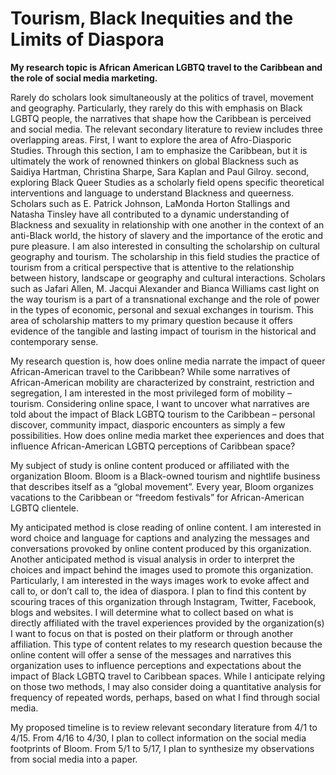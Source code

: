 # Tourism, Black Inequities and the Limits of Diaspora
**My research topic is African American LGBTQ travel to the Caribbean and the role of social media marketing.**

Rarely do scholars look simultaneously at the politics of travel, movement and geography. Particularly, they rarely do this with emphasis on Black LGBTQ people, the narratives that shape how the Caribbean is perceived and social media.
The relevant secondary literature to review includes three overlapping areas. First, I want to explore the area of Afro-Diasporic Studies. Through this section, I am to emphasize the Caribbean, but it is ultimately the work of renowned thinkers on global Blackness such as Saidiya Hartman, Christina Sharpe, Sara Kaplan and Paul Gilroy. second, exploring Black Queer Studies as a scholarly field opens specific theoretical interventions and language to understand Blackness and queerness. Scholars such as E. Patrick Johnson, LaMonda Horton Stallings and Natasha Tinsley have all contributed to a dynamic understanding of Blackness and sexuality in relationship with one another in the context of an anti-Black world, the history of slavery and the importance of the erotic and pure pleasure. I am also interested in consulting the scholarship on cultural geography and tourism. The scholarship in this field studies the practice of tourism from a critical perspective that is attentive to the relationship between history, landscape or geography and cultural interactions. Scholars such as Jafari Allen, M. Jacqui Alexander and Bianca Williams cast light on the way tourism is a part of a transnational exchange and the role of power in the types of economic, personal and sexual exchanges in tourism. This area of scholarship matters to my primary question because it offers evidence of the tangible and lasting impact of tourism in the historical and contemporary sense.

My research question is, how does online media narrate the impact of queer African-American travel to the Caribbean? While some narratives of African-American mobility are characterized by constraint, restriction and segregation, I am interested in the most privileged form of mobility – tourism. Considering online space, I want to uncover what narratives are told about the impact of Black LGBTQ tourism to the Caribbean – personal discover, community impact, diasporic encounters as simply a few possibilities. How does online media market thee experiences and does that influence African-American LGBTQ perceptions of Caribbean space?

My subject of study is online content produced or affiliated with the organization Bloom. Bloom is a Black-owned tourism and nightlife business that describes itself as a “global movement”. Every year, Bloom organizes vacations to the Caribbean or “freedom festivals” for African-American LGBTQ clientele.

My anticipated method is close reading of online content. I am interested in word choice and language for captions and analyzing the messages and conversations provoked by online content produced by this organization. Another anticipated method is visual analysis in order to interpret the choices and impact behind the images used to promote this organization. Particularly, I am interested in the ways images work to evoke affect and call to, or don’t call to, the idea of diaspora. I plan to find this content by scouring traces of this organization through Instagram, Twitter, Facebook, blogs and websites. I will determine what to collect based on what is directly affiliated with the travel experiences provided by the organization(s) I want to focus on that is posted on their platform or through another affiliation. This type of content relates to my research question because the online content will offer a sense of the messages and narratives this organization uses to influence perceptions and expectations about the impact of Black LGBTQ travel to Caribbean spaces. While I anticipate relying on those two methods, I may also consider doing a quantitative analysis for frequency of repeated words, perhaps, based on what I find through social media.

My proposed timeline is to review relevant secondary literature from 4/1 to 4/15. From 4/16 to 4/30, I plan to collect information on the social media footprints of Bloom. From 5/1 to 5/17, I plan to synthesize my observations from social media into a paper. 

